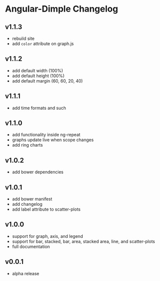# Angular-Dimple Changelog

## v1.1.3
* rebuild site
* add `color` attribute on graph.js

## v1.1.2
* add default width (100%)
* add default height (100%)
* add default margin (60, 60, 20, 40)

## v1.1.1
* add time formats and such

## v1.1.0
* add functionality inside ng-repeat
* graphs update live when scope changes
* add ring charts

## v1.0.2
* add bower dependencies

## v1.0.1
* add bower manifest
* add changelog
* add label attribute to scatter-plots

## v1.0.0
* support for graph, axis, and legend
* support for bar, stacked, bar, area, stacked area, line, and scatter-plots
* full documentation

## v0.0.1
* alpha release